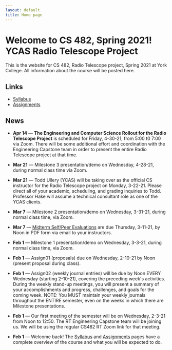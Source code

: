 ```yaml
---
layout: default
title: Home page
---
```


# Welcome to CS 482, Spring 2021!<br>YCAS Radio Telescope Project

This is the website for CS 482, Radio Telescope project, Spring 2021 at York College.
All information about the course will be posted here.

## Links

* [Syllabus](syllabus.html)
* [Assignments](assign/index.html)

## News

<!--

* **May 5** &mdash; [Final Technical Reports](./assign/finalreport.html) and Team Posters are due Friday, 5-14-21, by Noon in your Google Drive, as well as in PDF form via email to your instructors.

* **May 5** &mdash; [Final Self/Peer Evaluations](./assign/PeerEval-RadioTelescope-Sp21-final.pdf) are due Friday, 5-14-21, by Noon in PDF form via email to your instructors.

* **Apr 28** &mdash; The Radio Telescope Project Final Presentation and Demo (MS4) will be Monday, 5-10-21, from 5:00pm to 7:00pm via Zoom, in coordination with the Engineering Capstone team.  As far as we know, this will be a virtual event, presented via Zoom.

* **Apr 28** &mdash; [Draft Technical Reports](./assign/finalreport.html) are due Wednesday, 5-5-21, by Noon in your Google Drive, for review and comment by your instructors.

-->

* **Apr 14** &mdash; **The Engineering and Computer Science Rollout for the Radio Telescope Project** is scheduled for Friday, 4-30-21, from 5:00 t0 7:00 via Zoom.  There will be some additional effort and coordination with the Engineering Capstone team in order to present the entire Radio Telescope project at that time.

* **Mar 21** &mdash; Milestone 3 presentation/demo on Wednesday, 4-28-21, during normal class time via Zoom. 

* **Mar 21** &mdash; Todd Ullery (YCAS) will be taking over as the official CS instructor for the Radio Telescope project on Monday, 3-22-21.  Please direct all of your academic, scheduling, and grading inquiries to Todd.  Professor Hake will assume a technical consultant role as one of the YCAS clients.

* **Mar 7** &mdash; Milestone 2 presentation/demo on Wednesday, 3-31-21, during normal class time, via Zoom.

* **Mar 7** &mdash; [Midterm Self/Peer Evaluations](./assign/PeerEval-RadioTelescope-Sp21-midterm.pdf) are due Thursday, 3-11-21, by Noon in PDF form via email to your instructors.

* **Feb 1** &mdash; Milestone 1 presentation/demo on Wednesday, 3-3-21, during normal class time, via Zoom.

* **Feb 1** &mdash; Assign01 (proposals) due on Wednesday, 2-10-21 by Noon (present proposal during class).

* **Feb 1** &mdash; Assign02 (weekly journal entries) will be due by Noon EVERY Wednesday (starting 2-10-21), covering the preceding week's activities.  During the weekly stand-up meetings, you will present a summary of your accomplishments and progress, challenges, and goals for the coming week.  NOTE: You MUST maintain your weekly journals throughout the ENTIRE semester, even on the weeks in which there are Milestone presentations.

* **Feb 1** &mdash; Our first meeting of the semester will be on Wednesday, 2-3-21 from Noon to 12:50.  The RT Engineering Capstone team will be joining us.  We will be using the regular CS482 RT Zoom link for that meeting.

* **Feb 1** &mdash; Welcome back!  The [Syllabus](syllabus.html) and [Assignments](assign/index.html) pages have a complete overview of the course and what you will be expected to do.

<!-- vim:set wrap: -->
<!-- vim:set linebreak: -->
<!-- vim:set nolist: -->
